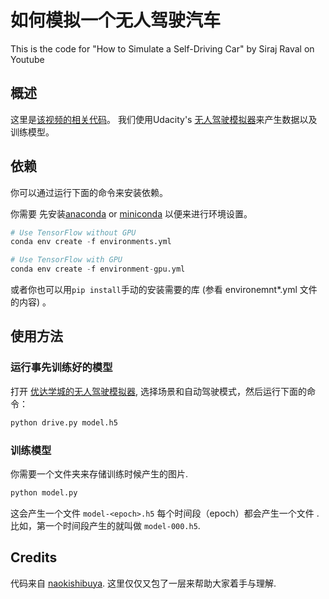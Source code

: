 # 如何模拟一个无人驾驶汽车

This is the code for "How to Simulate a Self-Driving Car" by Siraj Raval on Youtube

## 概述

这里是[该视频的相关代码](https://youtu.be/EaY5QiZwSP4)。 我们使用Udacity's [无人驾驶模拟器](https://github.com/udacity/self-driving-car-sim)来产生数据以及训练模型。

## 依赖

你可以通过运行下面的命令来安装依赖。

你需要 先安装[anaconda](https://www.continuum.io/downloads) or [miniconda](https://conda.io/miniconda.html) 以便来进行环境设置。

```python
# Use TensorFlow without GPU
conda env create -f environments.yml 

# Use TensorFlow with GPU
conda env create -f environment-gpu.yml
```

或者你也可以用`pip install`手动的安装需要的库 (参看 environemnt*.yml 文件的内容) 。

## 使用方法

### 运行事先训练好的模型

打开 [优达学城的无人驾驶模拟器](https://github.com/udacity/self-driving-car-sim), 选择场景和自动驾驶模式，然后运行下面的命令：

```python
python drive.py model.h5
```

### 训练模型

你需要一个文件夹来存储训练时候产生的图片.

```python
python model.py
```

这会产生一个文件 `model-<epoch>.h5` 每个时间段（epoch）都会产生一个文件 .  比如，第一个时间段产生的就叫做 `model-000.h5`.

## Credits

代码来自 [naokishibuya](https://github.com/naokishibuya). 这里仅仅又包了一层来帮助大家着手与理解.



